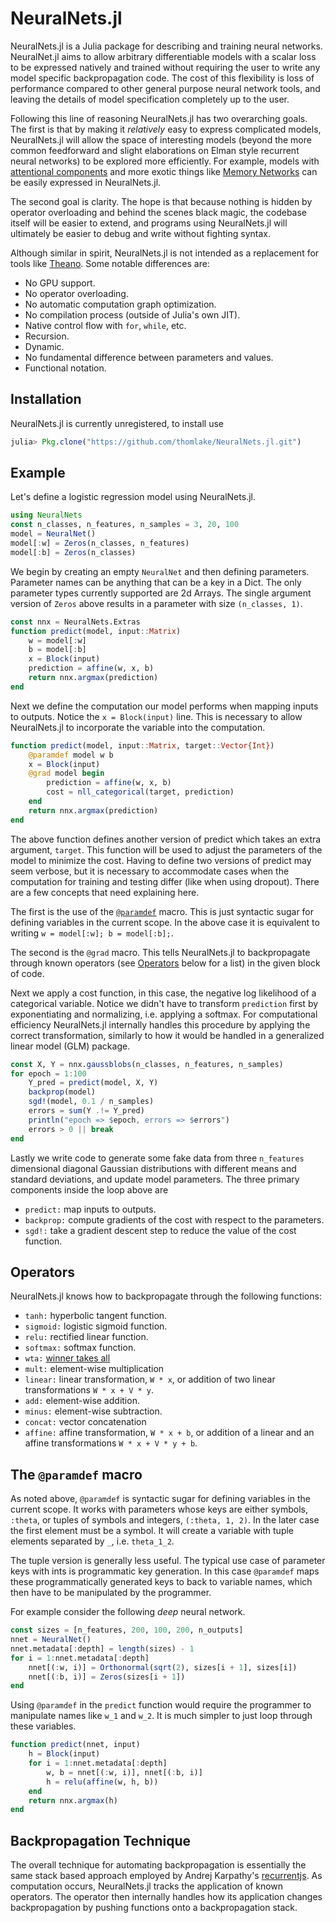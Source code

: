 # NeuralNets.jl
NeuralNets.jl is a Julia package for describing and training neural networks. NeuralNet.jl aims to allow arbitrary differentiable models with a scalar loss to be expressed natively and trained without requiring the user to write any model specific backpropagation code. The cost of this flexibility is loss of performance compared to other general purpose neural network tools, and leaving the details of model specification completely up to the user.

Following this line of reasoning NeuralNets.jl has two overarching goals. The first is that by making it _relatively_ easy to express complicated models, NeuralNets.jl will allow the space of interesting models (beyond the more common feedforward and slight elaborations on Elman style recurrent neural networks) to be explored more efficiently. For example, models with [attentional components](http://arxiv.org/abs/1409.0473) and more exotic things like [Memory Networks](http://arxiv.org/abs/1503.08895) can be easily expressed in NeuralNets.jl.

The second goal is clarity. The hope is that because nothing is hidden by operator overloading and behind the scenes black magic, the codebase itself will be easier to extend, and programs using NeuralNets.jl will ultimately be easier to debug and write without fighting syntax.

Although similar in spirit, NeuralNets.jl is not intended as a replacement for tools like [Theano](http://deeplearning.net/software/theano/). Some notable differences are:

- No GPU support.
- No operator overloading.
- No automatic computation graph optimization.
- No compilation process (outside of Julia's own JIT).
- Native control flow with `for`, `while`, etc.
- Recursion.
- Dynamic.
- No fundamental difference between parameters and values.
- Functional notation.

## Installation
NeuralNets.jl is currently unregistered, to install use
```julia
julia> Pkg.clone("https://github.com/thomlake/NeuralNets.jl.git")
```

## Example
Let's define a logistic regression model using NeuralNets.jl.
```julia
using NeuralNets
const n_classes, n_features, n_samples = 3, 20, 100
model = NeuralNet()
model[:w] = Zeros(n_classes, n_features)
model[:b] = Zeros(n_classes)
```
We begin by creating an empty `NeuralNet` and then defining parameters. Parameter names can be anything that can be a key in a Dict. The only parameter types currently supported are 2d Arrays. The single argument version of `Zeros` above results in a parameter with size `(n_classes, 1)`.

```julia
const nnx = NeuralNets.Extras
function predict(model, input::Matrix)
    w = model[:w]
    b = model[:b]
    x = Block(input)
    prediction = affine(w, x, b)
    return nnx.argmax(prediction)
end
```
Next we define the computation our model performs when mapping inputs to outputs. Notice the `x = Block(input)` line. This is necessary to allow NeuralNets.jl to incorporate the variable into the computation.

```julia
function predict(model, input::Matrix, target::Vector{Int})
    @paramdef model w b
    x = Block(input)
    @grad model begin
        prediction = affine(w, x, b)
        cost = nll_categorical(target, prediction)
    end
    return nnx.argmax(prediction)
end
```
The above function defines another version of predict which takes an extra argument, `target`. This function will be used to adjust the parameters of the model to minimize the cost. Having to define two versions of predict may seem verbose, but it is necessary to accommodate cases when the computation for training and testing differ (like when using dropout). There are a few concepts that need explaining here. 

The first is the use of the [`@paramdef`](#the-paramdef-macro) macro. This is just syntactic sugar for defining variables in the current scope. In the above case it is equivalent to writing `w = model[:w]; b = model[:b];`. 

The second is the `@grad` macro. This tells NeuralNets.jl to backpropagate through known operators (see [Operators](#Operators) below for a list) in the given block of code. 

Next we apply a cost function, in this case, the negative log likelihood of a categorical variable. Notice we didn't have to transform `prediction` first by exponentiating and normalizing, i.e. applying a softmax. For computational efficiency NeuralNets.jl internally handles this procedure by applying the correct transformation, similarly to how it would be handled in a generalized linear model (GLM) package.

```julia
const X, Y = nnx.gaussblobs(n_classes, n_features, n_samples)
for epoch = 1:100
    Y_pred = predict(model, X, Y)
    backprop(model)
    sgd!(model, 0.1 / n_samples)
    errors = sum(Y .!= Y_pred)
    println("epoch => $epoch, errors => $errors")
    errors > 0 || break
end
```
Lastly we write code to generate some fake data from three `n_features` dimensional diagonal Gaussian distributions with different means and standard deviations, and update model parameters. The three primary components inside the loop above are

- `predict:` map inputs to outputs.
- `backprop:` compute gradients of the cost with respect to the parameters.
- `sgd!:` take a gradient descent step to reduce the value of the cost function.

## Operators
NeuralNets.jl knows how to backpropagate through the following functions:
- `tanh:` hyperbolic tangent function.
- `sigmoid:` logistic sigmoid function.
- `relu:` rectified linear function.
- `softmax:` softmax function.
- `wta:` [winner takes all](http://people.idsia.ch/~juergen/nips2013.pdf)
- `mult:` element-wise multiplication
- `linear:` linear transformation, `W * x`, or addition of two linear transformations `W * x + V * y`.
- `add:` element-wise addition.
- `minus:` element-wise subtraction.
- `concat:` vector concatenation
- `affine:` affine transformation, `W * x + b`, or addition of a linear and an affine transformations `W * x + V * y + b`.

## The `@paramdef` macro
As noted above, `@paramdef` is syntactic sugar for defining variables in the current scope. It works with parameters whose keys are either symbols, `:theta`, or tuples of symbols and integers, `(:theta, 1, 2)`. In the later case the first element must be a symbol. It will create a variable with tuple elements separated by `_`, i.e. `theta_1_2`. 

The tuple version is generally less useful. The typical use case of parameter keys with ints is programmatic key generation. In this case `@paramdef` maps these programmatically generated keys to back to variable names, which then have to be manipulated by the programmer.

For example consider the following _deep_ neural network.
```julia
const sizes = [n_features, 200, 100, 200, n_outputs]
nnet = NeuralNet()
nnet.metadata[:depth] = length(sizes) - 1
for i = 1:nnet.metadata[:depth]
    nnet[(:w, i)] = Orthonormal(sqrt(2), sizes[i + 1], sizes[i])
    nnet[(:b, i)] = Zeros(sizes[i + 1])
end
```
Using `@paramdef` in the `predict` function would require the programmer to manipulate names like `w_1` and  `w_2`. It is much simpler to just loop through these variables.
```julia
function predict(nnet, input)
    h = Block(input)
    for i = 1:nnet.metadata[:depth]
        w, b = nnet[(:w, i)], nnet[(:b, i)]
        h = relu(affine(w, h, b))
    end
    return nnx.argmax(h)
end
```

## Backpropagation Technique
The overall technique for automating backpropagation is essentially the same stack based approach employed by Andrej Karpathy's [recurrentjs](https://github.com/karpathy/recurrentjs). As computation occurs, NeuralNets.jl tracks the application of known operators. The operator then internally handles how its application changes backpropagation by pushing functions onto a backpropagation stack.


